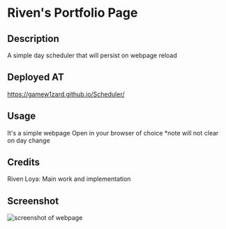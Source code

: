 # Riven's Portfolio Page

## Description

A simple day scheduler that will persist on webpage reload

## Deployed AT

https://gamew1zard.github.io/Scheduler/

## Usage

It's a simple webpage Open in your browser of choice
*note will not clear on day change

## Credits

Riven Loya: Main work and implementation


## Screenshot

![screenshot of webpage](/Images/Untitled.png?raw=true " ")


